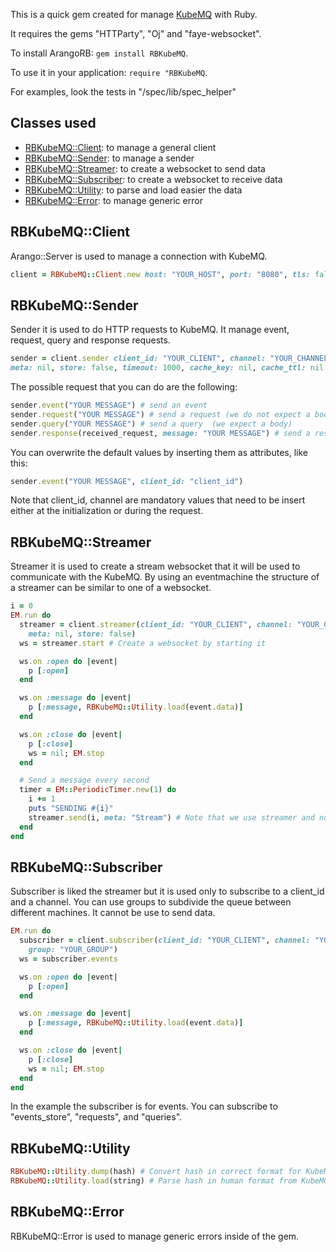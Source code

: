 This is a quick gem created for manage [KubeMQ](https://kubemq.io/) with Ruby.

It requires the gems "HTTParty", "Oj" and "faye-websocket".

To install ArangoRB: `gem install RBKubeMQ`.

To use it in your application: `require "RBKubeMQ`.

For examples, look the tests in "/spec/lib/spec_helper"

## Classes used

* [RBKubeMQ::Client](#RKMQCLient): to manage a general client
* [RBKubeMQ::Sender](#RKMQSender): to manage a sender
* [RBKubeMQ::Streamer](#RKMQStreamer): to create a websocket to send data
* [RBKubeMQ::Subscriber](#RKMQsubscriber): to create a websocket to receive data
* [RBKubeMQ::Utility](#RKMQutility): to parse and load easier the data
* [RBKubeMQ::Error](#RKMQerror): to manage generic error

<a name="RKMQCLient"></a>
## RBKubeMQ::Client

Arango::Server is used to manage a connection with KubeMQ.

``` ruby
client = RBKubeMQ::Client.new host: "YOUR_HOST", port: "8080", tls: false # tls is true then it will make your requests with https and wss instead of http or ws
```

<a name="RKMQSender"></a>
## RBKubeMQ::Sender

Sender it is used to do HTTP requests to KubeMQ. It manage event, request, query and response requests.

``` ruby
sender = client.sender client_id: "YOUR_CLIENT", channel: "YOUR_CHANNEL",
meta: nil, store: false, timeout: 1000, cache_key: nil, cache_ttl: nil
```

The possible request that you can do are the following:

``` ruby
sender.event("YOUR MESSAGE") # send an event
sender.request("YOUR MESSAGE") # send a request (we do not expect a body)
sender.query("YOUR MESSAGE") # send a query  (we expect a body)
sender.response(received_request, message: "YOUR MESSAGE") # send a response to a request (the received request is the one received with a subscriber)
```

You can overwrite the default values by inserting them as attributes, like this:

``` ruby
sender.event("YOUR MESSAGE", client_id: "client_id")
```

Note that client_id, channel are mandatory values that need to be insert either at the initialization or during the request.

<a name="RKMQStreamer"></a>
## RBKubeMQ::Streamer

Streamer it is used to create a stream websocket that it will be used to communicate with the KubeMQ. By using an eventmachine the structure of a streamer can be similar to one of a websocket.

```ruby
i = 0
EM.run do
  streamer = client.streamer(client_id: "YOUR_CLIENT", channel: "YOUR_CHANNEL",
    meta: nil, store: false)
  ws = streamer.start # Create a websocket by starting it

  ws.on :open do |event|
    p [:open]
  end

  ws.on :message do |event|
    p [:message, RBKubeMQ::Utility.load(event.data)]
  end

  ws.on :close do |event|
    p [:close]
    ws = nil; EM.stop
  end

  # Send a message every second
  timer = EM::PeriodicTimer.new(1) do
    i += 1
    puts "SENDING #{i}"
    streamer.send(i, meta: "Stream") # Note that we use streamer and not ws to send the stream
  end
end
```

<a name="RKMQSubscriber"></a>
## RBKubeMQ::Subscriber

Subscriber is liked the streamer but it is used only to subscribe to a client_id and a channel. You can use groups to subdivide the queue between different machines.
It cannot be use to send data.

```ruby
EM.run do
  subscriber = client.subscriber(client_id: "YOUR_CLIENT", channel: "YOUR_CHANNEL",
    group: "YOUR_GROUP")
  ws = subscriber.events

  ws.on :open do |event|
    p [:open]
  end

  ws.on :message do |event|
    p [:message, RBKubeMQ::Utility.load(event.data)]
  end

  ws.on :close do |event|
    p [:close]
    ws = nil; EM.stop
  end
end
```

In the example the subscriber is for events.
You can subscribe to "events_store", "requests", and "queries".

<a name="RKMQUtility"></a>
## RBKubeMQ::Utility

```ruby
RBKubeMQ::Utility.dump(hash) # Convert hash in correct format for KubeMQ
RBKubeMQ::Utility.load(string) # Parse hash in human format from KubeMQ
```

<a name="RKMQerror"></a>
## RBKubeMQ::Error

RBKubeMQ::Error is used to manage generic errors inside of the gem.
